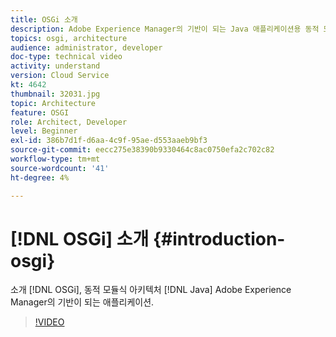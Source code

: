 ```yaml
---
title: OSGi 소개
description: Adobe Experience Manager의 기반이 되는 Java 애플리케이션용 동적 모듈식 아키텍처인 OSGi를 소개합니다.
topics: osgi, architecture
audience: administrator, developer
doc-type: technical video
activity: understand
version: Cloud Service
kt: 4642
thumbnail: 32031.jpg
topic: Architecture
feature: OSGI
role: Architect, Developer
level: Beginner
exl-id: 386b7d1f-d6aa-4c9f-95ae-d553aaeb9bf3
source-git-commit: eecc275e38390b9330464c8ac0750efa2c702c82
workflow-type: tm+mt
source-wordcount: '41'
ht-degree: 4%

---
```


# [!DNL OSGi] 소개 {#introduction-osgi}

소개 [!DNL OSGi], 동적 모듈식 아키텍처 [!DNL Java] Adobe Experience Manager의 기반이 되는 애플리케이션.

>[!VIDEO](https://video.tv.adobe.com/v/32031?quality=12&learn=on)

